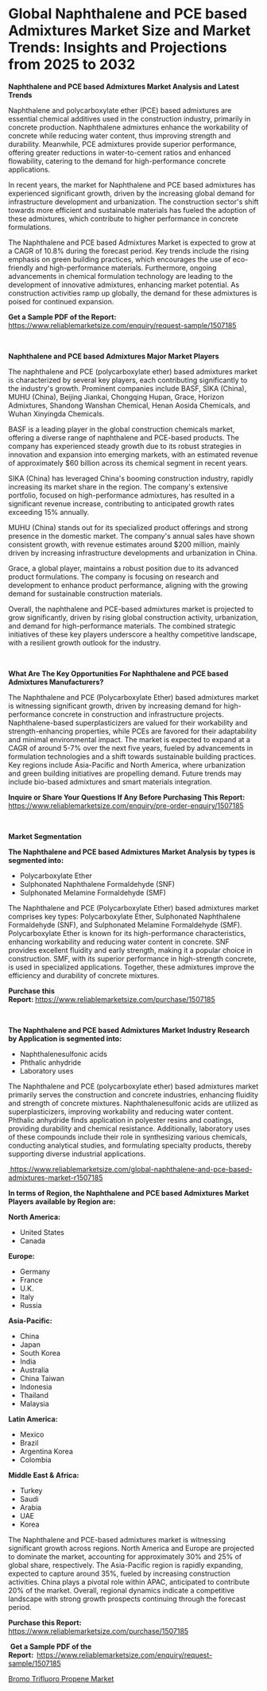 <p><h1>Global Naphthalene and PCE based Admixtures Market Size and Market Trends: Insights and Projections from 2025 to 2032</h1></p><p><strong>Naphthalene and PCE based Admixtures Market Analysis and Latest Trends</strong></p>
<p><p>Naphthalene and polycarboxylate ether (PCE) based admixtures are essential chemical additives used in the construction industry, primarily in concrete production. Naphthalene admixtures enhance the workability of concrete while reducing water content, thus improving strength and durability. Meanwhile, PCE admixtures provide superior performance, offering greater reductions in water-to-cement ratios and enhanced flowability, catering to the demand for high-performance concrete applications.</p><p>In recent years, the market for Naphthalene and PCE based admixtures has experienced significant growth, driven by the increasing global demand for infrastructure development and urbanization. The construction sector's shift towards more efficient and sustainable materials has fueled the adoption of these admixtures, which contribute to higher performance in concrete formulations. </p><p>The Naphthalene and PCE based Admixtures Market is expected to grow at a CAGR of 10.8% during the forecast period. Key trends include the rising emphasis on green building practices, which encourages the use of eco-friendly and high-performance materials. Furthermore, ongoing advancements in chemical formulation technology are leading to the development of innovative admixtures, enhancing market potential. As construction activities ramp up globally, the demand for these admixtures is poised for continued expansion.</p></p>
<p><strong>Get a Sample PDF of the Report:&nbsp;</strong> <a href="https://www.reliablemarketsize.com/enquiry/request-sample/1507185?utm_campaign=3226&utm_medium=2&utm_source=Github&utm_content=ia&utm_term=23032025&utm_id=naphthalene-and-pce-based-admixtures">https://www.reliablemarketsize.com/enquiry/request-sample/1507185</a></p>
<p>&nbsp;</p>
<p><strong>Naphthalene and PCE based Admixtures Major Market Players</strong></p>
<p><p>The naphthalene and PCE (polycarboxylate ether) based admixtures market is characterized by several key players, each contributing significantly to the industry's growth. Prominent companies include BASF, SIKA (China), MUHU (China), Beijing Jiankai, Chongqing Hupan, Grace, Horizon Admixtures, Shandong Wanshan Chemical, Henan Aosida Chemicals, and Wuhan Xinyingda Chemicals.</p><p>BASF is a leading player in the global construction chemicals market, offering a diverse range of naphthalene and PCE-based products. The company has experienced steady growth due to its robust strategies in innovation and expansion into emerging markets, with an estimated revenue of approximately $60 billion across its chemical segment in recent years.</p><p>SIKA (China) has leveraged China's booming construction industry, rapidly increasing its market share in the region. The company's extensive portfolio, focused on high-performance admixtures, has resulted in a significant revenue increase, contributing to anticipated growth rates exceeding 15% annually.</p><p>MUHU (China) stands out for its specialized product offerings and strong presence in the domestic market. The company's annual sales have shown consistent growth, with revenue estimates around $200 million, mainly driven by increasing infrastructure developments and urbanization in China.</p><p>Grace, a global player, maintains a robust position due to its advanced product formulations. The company is focusing on research and development to enhance product performance, aligning with the growing demand for sustainable construction materials.</p><p>Overall, the naphthalene and PCE-based admixtures market is projected to grow significantly, driven by rising global construction activity, urbanization, and demand for high-performance materials. The combined strategic initiatives of these key players underscore a healthy competitive landscape, with a resilient growth outlook for the industry.</p></p>
<p>&nbsp;</p>
<p><strong>What Are The Key Opportunities For Naphthalene and PCE based Admixtures Manufacturers?</strong></p>
<p><p>The Naphthalene and PCE (Polycarboxylate Ether) based admixtures market is witnessing significant growth, driven by increasing demand for high-performance concrete in construction and infrastructure projects. Naphthalene-based superplasticizers are valued for their workability and strength-enhancing properties, while PCEs are favored for their adaptability and minimal environmental impact. The market is expected to expand at a CAGR of around 5-7% over the next five years, fueled by advancements in formulation technologies and a shift towards sustainable building practices. Key regions include Asia-Pacific and North America, where urbanization and green building initiatives are propelling demand. Future trends may include bio-based admixtures and smart materials integration.</p></p>
<p><strong>Inquire or Share Your Questions If Any Before Purchasing This Report:</strong> <a href="https://www.reliablemarketsize.com/enquiry/pre-order-enquiry/1507185?utm_campaign=3226&utm_medium=2&utm_source=Github&utm_content=ia&utm_term=23032025&utm_id=naphthalene-and-pce-based-admixtures">https://www.reliablemarketsize.com/enquiry/pre-order-enquiry/1507185</a></p>
<p>&nbsp;</p>
<p><strong>Market Segmentation</strong></p>
<p><strong>The Naphthalene and PCE based Admixtures Market Analysis by types is segmented into:</strong></p>
<p><ul><li>Polycarboxylate Ether</li><li>Sulphonated Naphthalene Formaldehyde (SNF)</li><li>Sulphonated Melamine Formaldehyde (SMF)</li></ul></p>
<p><p>The Naphthalene and PCE (Polycarboxylate Ether) based admixtures market comprises key types: Polycarboxylate Ether, Sulphonated Naphthalene Formaldehyde (SNF), and Sulphonated Melamine Formaldehyde (SMF). Polycarboxylate Ether is known for its high-performance characteristics, enhancing workability and reducing water content in concrete. SNF provides excellent fluidity and early strength, making it a popular choice in construction. SMF, with its superior performance in high-strength concrete, is used in specialized applications. Together, these admixtures improve the efficiency and durability of concrete mixtures.</p></p>
<p><strong>Purchase this Report:&nbsp;</strong><a href="https://www.reliablemarketsize.com/purchase/1507185?utm_campaign=3226&utm_medium=2&utm_source=Github&utm_content=ia&utm_term=23032025&utm_id=naphthalene-and-pce-based-admixtures">https://www.reliablemarketsize.com/purchase/1507185</a></p>
<p>&nbsp;</p>
<p><strong>The Naphthalene and PCE based Admixtures Market Industry Research by Application is segmented into:</strong></p>
<p><ul><li>Naphthalenesulfonic acids</li><li>Phthalic anhydride</li><li>Laboratory uses</li></ul></p>
<p><p>The Naphthalene and PCE (polycarboxylate ether) based admixtures market primarily serves the construction and concrete industries, enhancing fluidity and strength of concrete mixtures. Naphthalenesulfonic acids are utilized as superplasticizers, improving workability and reducing water content. Phthalic anhydride finds application in polyester resins and coatings, providing durability and chemical resistance. Additionally, laboratory uses of these compounds include their role in synthesizing various chemicals, conducting analytical studies, and formulating specialty products, thereby supporting diverse industrial applications.</p></p>
<p><a href="https://www.reliablemarketsize.com/global-naphthalene-and-pce-based-admixtures-market-r1507185?utm_campaign=3226&utm_medium=2&utm_source=Github&utm_content=ia&utm_term=23032025&utm_id=naphthalene-and-pce-based-admixtures">&nbsp;https://www.reliablemarketsize.com/global-naphthalene-and-pce-based-admixtures-market-r1507185</a></p>
<p><strong>In terms of Region, the Naphthalene and PCE based Admixtures Market Players available by Region are:</strong></p>
<p>
    <p> <strong> North America: </strong>
        <ul>
            <li>United States</li>
            <li>Canada</li>
        </ul>
        </p> 
    <p> <strong> Europe: </strong>
        <ul>
            <li>Germany</li>
            <li>France</li>
            <li>U.K.</li>
            <li>Italy</li>
            <li>Russia</li>
        </ul>
        </p> 
    <p> <strong> Asia-Pacific: </strong>
        <ul>
            <li>China</li>
            <li>Japan</li>
            <li>South Korea</li>
            <li>India</li>
            <li>Australia</li>
            <li>China Taiwan</li>
            <li>Indonesia</li>
            <li>Thailand</li>
            <li>Malaysia</li>
        </ul>
        </p> 
    <p> <strong> Latin America: </strong>
        <ul>
            <li>Mexico</li>
            <li>Brazil</li>
            <li>Argentina Korea</li>
            <li>Colombia</li>
        </ul>
        </p> 
    <p> <strong> Middle East & Africa: </strong>
        <ul>
            <li>Turkey</li>
            <li>Saudi</li>
            <li>Arabia</li>
            <li>UAE</li>
            <li>Korea</li>
        </ul>
    </p>
    </p>
<p><p>The Naphthalene and PCE-based admixtures market is witnessing significant growth across regions. North America and Europe are projected to dominate the market, accounting for approximately 30% and 25% of global share, respectively. The Asia-Pacific region is rapidly expanding, expected to capture around 35%, fueled by increasing construction activities. China plays a pivotal role within APAC, anticipated to contribute 20% of the market. Overall, regional dynamics indicate a competitive landscape with strong growth prospects continuing through the forecast period.</p></p>
<p><strong>Purchase this Report: </strong><a href="https://www.reliablemarketsize.com/purchase/1507185?utm_campaign=3226&utm_medium=2&utm_source=Github&utm_content=ia&utm_term=23032025&utm_id=naphthalene-and-pce-based-admixtures">https://www.reliablemarketsize.com/purchase/1507185</a></p>
<p>&nbsp;<strong>Get a Sample PDF of the Report:&nbsp;&nbsp;</strong><a href="https://www.reliablemarketsize.com/enquiry/request-sample/1507185?utm_campaign=3226&utm_medium=2&utm_source=Github&utm_content=ia&utm_term=23032025&utm_id=naphthalene-and-pce-based-admixtures">https://www.reliablemarketsize.com/enquiry/request-sample/1507185</a></p>
<p><strong></strong></p>
<p><p><a href="https://github.com/bedelibekwe58/Market-Research-Report-List-1/blob/main/bromo-trifluoro-propene-market.md?utm_campaign=3226&utm_medium=2&utm_source=Github&utm_content=ia&utm_term=23032025&utm_id=naphthalene-and-pce-based-admixtures">Bromo Trifluoro Propene Market</a></p></p>